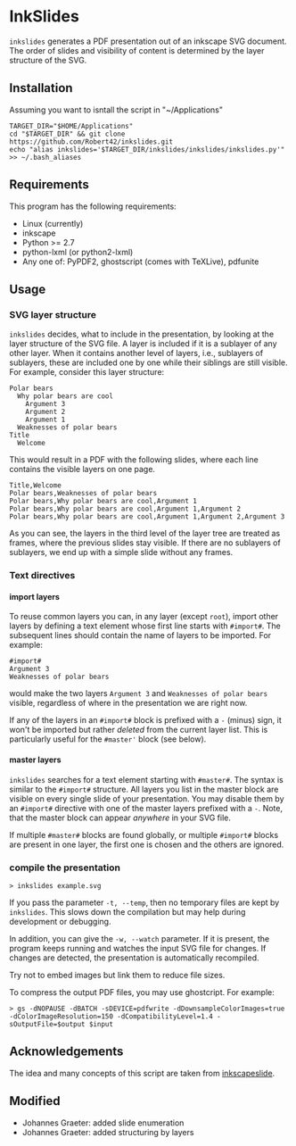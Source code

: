 # InkSlides

`inkslides` generates a PDF presentation out of an inkscape SVG
document. The order of slides and visibility of content is determined
by the layer structure of the SVG. 

## Installation

Assuming you want to isntall the script in "~/Applications"
```
TARGET_DIR="$HOME/Applications"
cd "$TARGET_DIR" && git clone https://github.com/Robert42/inkslides.git
echo "alias inkslides='$TARGET_DIR/inkslides/inkslides/inkslides.py'" >> ~/.bash_aliases
```

## Requirements

This program has the following requirements:

  * Linux (currently)
  * inkscape
  * Python >= 2.7
  * python-lxml (or python2-lxml)
  * Any one of: PyPDF2, ghostscript (comes with TeXLive), pdfunite

## Usage

### SVG layer structure

`inkslides` decides, what to include in the presentation, by looking at the 
layer structure of the SVG file. A layer is included if it is a sublayer of 
any other layer. When it contains another level of layers, i.e., sublayers 
of sublayers, these are included one by one while their siblings are still 
visible. For example, consider this layer structure:

```
Polar bears
  Why polar bears are cool
    Argument 3
    Argument 2
    Argument 1
  Weaknesses of polar bears
Title
  Welcome
```

This would result in a PDF with the following slides, where each line contains 
the visible layers on one page.

```
Title,Welcome
Polar bears,Weaknesses of polar bears
Polar bears,Why polar bears are cool,Argument 1
Polar bears,Why polar bears are cool,Argument 1,Argument 2
Polar bears,Why polar bears are cool,Argument 1,Argument 2,Argument 3
```

As you can see, the layers in the third level of the layer tree are treated as 
frames, where the previous slides stay visible. If there are no sublayers of 
sublayers, we end up with a simple slide without any frames.

### Text directives

#### import layers 

To reuse common layers you can, in any layer (except `root`), import 
other layers by defining a text element whose first line starts with `#import#`. 
The subsequent lines should contain the name of layers to be imported. For 
example:

```
#import#
Argument 3
Weaknesses of polar bears
```

would make the two layers `Argument 3` and `Weaknesses of polar bears` visible,
regardless of where in the presentation we are right now. 

If any of the layers in an `#import#` block is prefixed with a `-` (minus) sign, 
it won't be imported but rather _deleted_ from the current layer list. This is 
particularly useful for the `#master'` block (see below).

#### master layers

`inkslides` searches for a text element starting with `#master#`. The syntax is 
similar to the `#import#` structure. All layers you list in the master block are 
visible on every single slide of your presentation. You may disable them by an 
`#import#` directive with one of the master layers prefixed with a `-`. Note, 
that the master block can appear _anywhere_ in your SVG file. 

If multiple `#master#` blocks are found globally, or multiple `#import#` blocks 
are present in one layer, the first one is chosen and the others are ignored. 

### compile the presentation

```
> inkslides example.svg
```

If you pass the parameter `-t, --temp`, then no temporary files are
kept by `inkslides`. This slows down the compilation but may help during 
development or debugging.

In addition, you can give the `-w, --watch` parameter. If it is 
present, the program keeps running and watches the input SVG file for 
changes. If changes are detected, the presentation is automatically recompiled.

Try not to embed images but link them to reduce file sizes.

To compress the output PDF files, you may use ghostcript. For example:

```
> gs -dNOPAUSE -dBATCH -sDEVICE=pdfwrite -dDownsampleColorImages=true -dColorImageResolution=150 -dCompatibilityLevel=1.4 -sOutputFile=$output $input

```

## Acknowledgements

The idea and many concepts of this script are taken from 
[inkscapeslide](https://github.com/abourget/inkscapeslide).

## Modified

  * Johannes Graeter: added slide enumeration
  * Johannes Graeter: added structuring by layers
